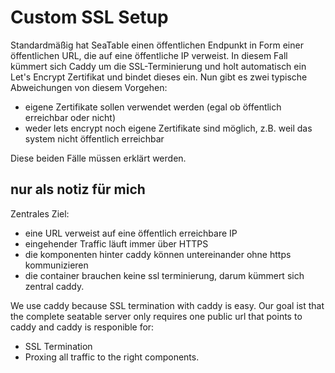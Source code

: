 # Custom SSL Setup

Standardmäßig hat SeaTable einen öffentlichen Endpunkt in Form einer öffentlichen URL, die auf eine öffentliche IP verweist. In diesem Fall kümmert sich Caddy um die SSL-Terminierung und holt automatisch ein Let's Encrypt Zertifikat und bindet dieses ein. Nun gibt es zwei typische Abweichungen von diesem Vorgehen:

- eigene Zertifikate sollen verwendet werden (egal ob öffentlich erreichbar oder nicht)
- weder lets encrypt noch eigene Zertifikate sind möglich, z.B. weil das system nicht öffentlich erreichbar

Diese beiden Fälle müssen erklärt werden.

## nur als notiz für mich

Zentrales Ziel:

- eine URL verweist auf eine öffentlich erreichbare IP
- eingehender Traffic läuft immer über HTTPS
- die komponenten hinter caddy können untereinander ohne https kommunizieren
- die container brauchen keine ssl terminierung, darum kümmert sich zentral caddy.

We use caddy because SSL termination with caddy is easy. Our goal ist that the complete seatable server only requires one public url that points to caddy and caddy is responible for:

- SSL Termination
- Proxing all traffic to the right components.
